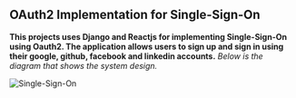 ## OAuth2 Implementation for Single-Sign-On
**This projects uses Django and Reactjs for implementing Single-Sign-On using Oauth2. The application allows users to sign up and sign in using their google, github, facebook and linkedin accounts.**
*Below is the diagram that shows the system design.*

![Single-Sign-On](single-sign-on.png)
